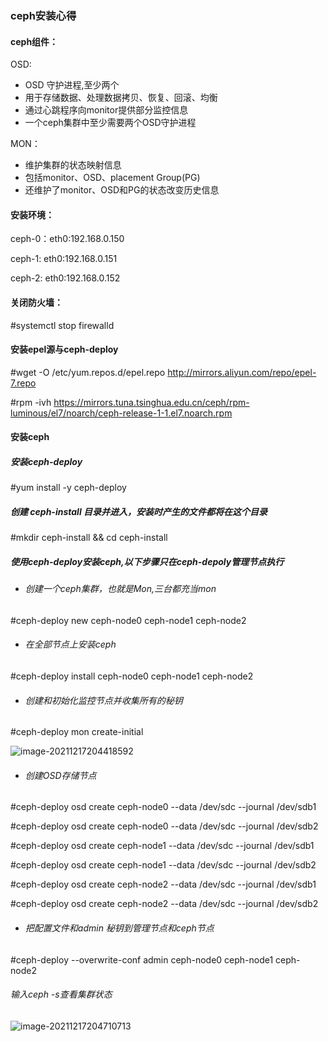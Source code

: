 ### ceph安装心得

#### ceph组件：

OSD:

- OSD 守护进程,至少两个
- 用于存储数据、处理数据拷贝、恢复、回滚、均衡
- 通过心跳程序向monitor提供部分监控信息
- 一个ceph集群中至少需要两个OSD守护进程

MON：

- 维护集群的状态映射信息
- 包括monitor、OSD、placement Group(PG)
- 还维护了monitor、OSD和PG的状态改变历史信息

#### 安装环境：

ceph-0：eth0:192.168.0.150  

ceph-1:   eth0:192.168.0.151

ceph-2:   eth0:192.168.0.152

#### 关闭防火墙：

#systemctl stop firewalld

#### 安装epel源与ceph-deploy

#wget -O /etc/yum.repos.d/epel.repo http://mirrors.aliyun.com/repo/epel-7.repo

#rpm -ivh https://mirrors.tuna.tsinghua.edu.cn/ceph/rpm-luminous/el7/noarch/ceph-release-1-1.el7.noarch.rpm

#### 安装ceph

##### 安装ceph-deploy

#yum install -y ceph-deploy

##### 创建 ceph-install 目录并进入，安装时产生的文件都将在这个目录

#mkdir ceph-install && cd ceph-install

##### 使用ceph-deploy安装ceph,以下步骤只在ceph-depoly管理节点执行

- ###### 创建一个ceph集群，也就是Mon,三台都充当mon

#ceph-deploy new ceph-node0 ceph-node1 ceph-node2

- ###### 在全部节点上安装ceph

#ceph-deploy install ceph-node0 ceph-node1 ceph-node2

- ###### 创建和初始化监控节点并收集所有的秘钥

#ceph-deploy mon create-initial

![image-20211217204418592](C:\Users\sy\AppData\Roaming\Typora\typora-user-images\image-20211217204418592.png)

- ###### 创建OSD存储节点

#ceph-deploy osd create ceph-node0 --data /dev/sdc --journal /dev/sdb1

#ceph-deploy osd create ceph-node0 --data /dev/sdc --journal /dev/sdb2

#ceph-deploy osd create ceph-node1 --data /dev/sdc --journal /dev/sdb1

#ceph-deploy osd create ceph-node1 --data /dev/sdc --journal /dev/sdb2

#ceph-deploy osd create ceph-node2 --data /dev/sdc --journal /dev/sdb1

#ceph-deploy osd create ceph-node2 --data /dev/sdc --journal /dev/sdb2

- ###### 把配置文件和admin 秘钥到管理节点和ceph节点

#ceph-deploy --overwrite-conf admin ceph-node0 ceph-node1 ceph-node2

###### 输入ceph -s查看集群状态

![image-20211217204710713](C:\Users\sy\AppData\Roaming\Typora\typora-user-images\image-20211217204710713.png)